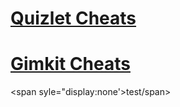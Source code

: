 # [Quizlet Cheats](quizlet/README.md)

# [Gimkit Cheats](gimkit/README.md)

<span syle="display:none'>test/span>
